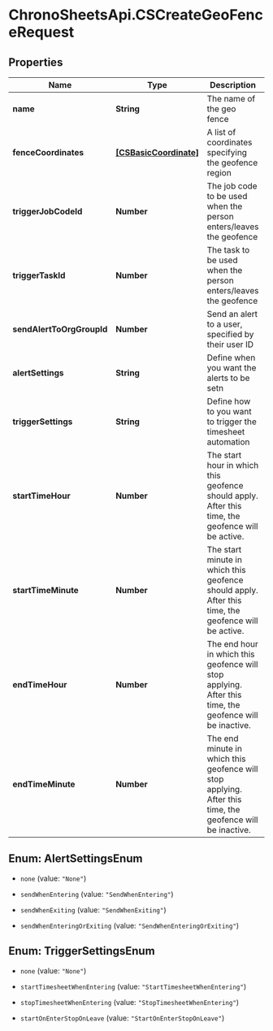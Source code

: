 # ChronoSheetsApi.CSCreateGeoFenceRequest

## Properties
Name | Type | Description | Notes
------------ | ------------- | ------------- | -------------
**name** | **String** | The name of the geo fence | [optional] 
**fenceCoordinates** | [**[CSBasicCoordinate]**](CSBasicCoordinate.md) | A list of coordinates specifying the geofence region | [optional] 
**triggerJobCodeId** | **Number** | The job code to be used when the person enters/leaves the geofence | [optional] 
**triggerTaskId** | **Number** | The task to be used when the person enters/leaves the geofence | [optional] 
**sendAlertToOrgGroupId** | **Number** | Send an alert to a user, specified by their user ID | [optional] 
**alertSettings** | **String** | Define when you want the alerts to be setn | [optional] 
**triggerSettings** | **String** | Define how to you want to trigger the timesheet automation | [optional] 
**startTimeHour** | **Number** | The start hour in which this geofence should apply.  After this time, the geofence will be active. | [optional] 
**startTimeMinute** | **Number** | The start minute in which this geofence should apply.  After this time, the geofence will be active. | [optional] 
**endTimeHour** | **Number** | The end hour in which this geofence will stop applying.  After this time, the geofence will be inactive. | [optional] 
**endTimeMinute** | **Number** | The end minute in which this geofence will stop applying.  After this time, the geofence will be inactive. | [optional] 


<a name="AlertSettingsEnum"></a>
## Enum: AlertSettingsEnum


* `none` (value: `"None"`)

* `sendWhenEntering` (value: `"SendWhenEntering"`)

* `sendWhenExiting` (value: `"SendWhenExiting"`)

* `sendWhenEnteringOrExiting` (value: `"SendWhenEnteringOrExiting"`)




<a name="TriggerSettingsEnum"></a>
## Enum: TriggerSettingsEnum


* `none` (value: `"None"`)

* `startTimesheetWhenEntering` (value: `"StartTimesheetWhenEntering"`)

* `stopTimesheetWhenEntering` (value: `"StopTimesheetWhenEntering"`)

* `startOnEnterStopOnLeave` (value: `"StartOnEnterStopOnLeave"`)




